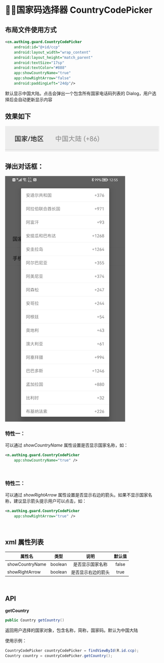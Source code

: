 # 国家码选择器 CountryCodePicker

## 布局文件使用方式

```xml
<cn.authing.guard.CountryCodePicker
    android:id="@+id/ccp"
    android:layout_width="wrap_content"
    android:layout_height="match_parent"
    android:textSize="17sp"
    android:textColor="#888"
    app:showCountryName="true"
    app:showRightArrow="false"
    android:paddingLeft="24dp"/>
```

默认显示中国大陆。点击会弹出一个包含所有国家电话码列表的 Dialog，用户选择后会自动更新显示内容

## 效果如下

![](./images/ccp_normal.png)

## 弹出对话框：

![](./images/ccp_show.png)

### 特性一：
可以通过 *showCountryName* 属性设置是否显示国家名称，如：
```xml
<n.authing.guard.CountryCodePicker
    app:showCountryName="true" />
```

<br>

### 特性二：
可以通过 *showRightArrow* 属性设置是否显示右边的箭头。如果不显示国家名称，建议显示箭头提示用户可以点击，如：
```xml
<n.authing.guard.CountryCodePicker
    app:showRightArrow="true" />
```

<br>

## xml 属性列表

| 属性名                     | 类型 | 说明 | 默认值 |
| ----------------------- |:--------:| :------:| :-----: |
|  showCountryName     |    boolean    |  是否显示国家名称   |    false   |
|  showRightArrow     |    boolean    |   是否显示右边的箭头   |    true   |

<br>

## API

**getCountry**

```java
public Country getCountry()
```

返回用户选择的国家对象，包含名称，简称，国家码。默认为中国大陆

使用示例：

```java
CountryCodePicker countryCodePicker = findViewById(R.id.ccp);
Country country = countryCodePicker.getCountry();
```
